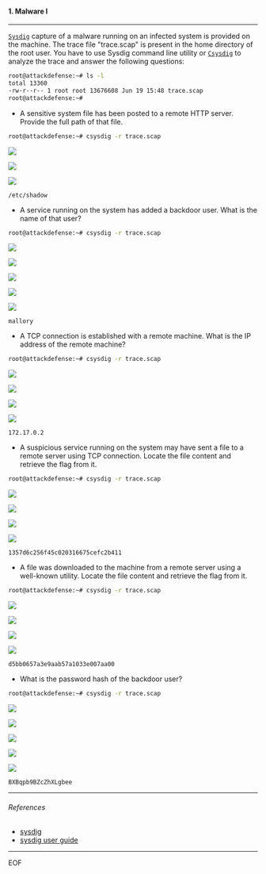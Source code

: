 #### 1. Malware I

----

[`Sysdig`](https://github.com/draios/sysdig) capture of a malware running on an infected system is provided on the machine. The trace file "trace.scap" is present in the home directory of the root user. You have to use Sysdig command line utility or [`Csysdig`](https://github.com/draios/sysdig/wiki/Csysdig-Overview) to analyze the trace and answer the following questions:

```sh
root@attackdefense:~# ls -l
total 13360
-rw-r--r-- 1 root root 13676608 Jun 19 15:48 trace.scap
root@attackdefense:~# 
```

- A sensitive system file has been posted to a remote HTTP server. Provide the full path of that file.

```sh
root@attackdefense:~# csysdig -r trace.scap 
```

![](images/1/1.png)

![](images/1/2.png)

![](images/1/3.png)

```
/etc/shadow
```

- A service running on the system has added a backdoor user. What is the name of that user?

```sh
root@attackdefense:~# csysdig -r trace.scap 
```

![](images/1/4.png)

![](images/1/5.png)

![](images/1/6.png)

![](images/1/7.png)

![](images/1/8.png)

```
mallory
```

- A TCP connection is established with a remote machine. What is the IP address of the remote machine?

```sh
root@attackdefense:~# csysdig -r trace.scap
```

![](images/1/9.png)

![](images/1/10.png)

![](images/1/11.png)

![](images/1/12.png)

```
172.17.0.2
```

- A suspicious service running on the system may have sent a file to a remote server using TCP connection. Locate the file content and retrieve the flag from it.

```sh
root@attackdefense:~# csysdig -r trace.scap
```

![](images/1/13.png)

![](images/1/14.png)

![](images/1/15.png)

![](images/1/16.png)

```
1357d6c256f45c020316675cefc2b411
```

- A file was downloaded to the machine from a remote server using a well-known utility. Locate the file content and retrieve the flag from it.

```sh
root@attackdefense:~# csysdig -r trace.scap
```

![](images/1/17.png)

![](images/1/18.png)

![](images/1/19.png)

![](images/1/20.png)

```
d5bb0657a3e9aab57a1033e007aa00
```

- What is the password hash of the backdoor user?

```sh
root@attackdefense:~# csysdig -r trace.scap
```

![](images/1/21.png)

![](images/1/22.png)

![](images/1/23.png)

![](images/1/24.png)

![](images/1/25.png)

```
BXBqpb9BZcZhXLgbee
```

----

###### References

- [sysdig](https://github.com/draios/sysdig)
- [sysdig user guide](https://github.com/draios/sysdig/wiki/sysdig-user-guide) 

----

EOF